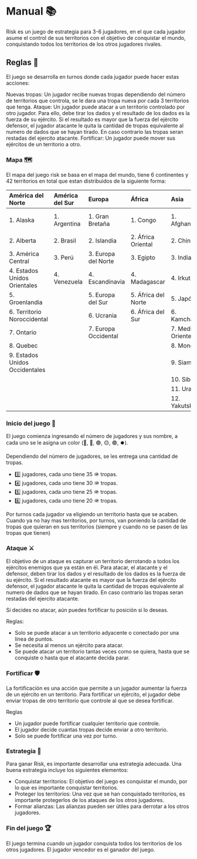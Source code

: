 # Manual 📚

Risk es un juego de estrategia para 3-6 jugadores, en el que cada jugador asume el control de sus territorios con el objetivo de  conquistar el mundo, conquistando todos los territorios de los otros jugadores rivales.

## Reglas 📜
El juego se desarrolla en turnos donde cada jugador puede hacer estas acciones:

Nuevas tropas: Un jugador recibe nuevas tropas dependiendo del número de territorios que controla, se le dara una tropa nueva por cada 3 territorios que tenga.
Ataque: Un jugador puede atacar a un territorio controlado por otro jugador. Para ello, debe tirar los dados y el resultado de los dados es la fuerza de su ejército. Si el resultado es mayor que la fuerza del ejército defensor, el jugador atacante le quita la cantidad de tropas equivalente al numero de dados que se hayan tirado. En caso contrario las tropas seran restadas del ejercito atacante.
Fortificar: Un jugador puede mover sus ejércitos de un territorio a otro.

### Mapa 🗺️

El mapa del juego risk se basa en el mapa del mundo, tiene 6 continentes y 42 territorios en total que estan distribuidos de la siguiente forma: 

| América del Norte | América del Sur | Europa | África | Asia | Australia |
| :---         |     :---      |     :---      |     :---      |     :---      |         :--- |
| 1. Alaska   | 1. Argentina     | 1. Gran Bretaña    | 1. Congo   | 1. Afghanistán     | 1. Australia Oriental    |
| 2. Alberta     | 2. Brasil       | 2. Islandia      | 2. África Oriental   | 2. China     | 2. Indonesia    |
| 3. América Central   | 3. Perú     | 3. Europa del Norte    | 3. Egipto   | 3. India     | 3. Nueva Guinea    |
| 4. Estados Unidos Orientales     | 4. Venezuela       | 4. Escandinavia      | 4. Madagascar   | 4. Irkutsk     | 4. Australia Occidental    |
| 5. Groenlandia   |      | 5. Europa del Sur    |  5. África del Norte   | 5. Japón     |     |
| 6. Territorio Noroccidental     |        | 6. Ucrania      | 6. África del Sur   | 6. Kamchatka     |     |
| 7. Ontario   |      | 7. Europa Occidental    |    | 7. Medio Oriente     |     |
| 8. Quebec     |        |       |    | 8. Mongolia     |     |
| 9. Estados Unidos Occidentales   |      |     |    | 9. Siam     |     |
|      |        |       |    | 10. Siberia     |     |
|    |      |     |    | 11. Ural     |     |
|      |        |       |    | 12. Yakutsk     |     |

### Inicio del juego 🎺

El juego comienza ingresando el número de jugadores y sus nombre, a cada uno se le asigna un color (🔵, 🔴, 🟢, 🟡, 🟣, ⏺️).

Dependiendo del número de jugadores, se les entrega una cantidad de tropas.

- 3️⃣ jugadores, cada uno tiene 35 🪖 tropas.
- 4️⃣ jugadores, cada uno tiene 30 🪖 tropas.
- 5️⃣ jugadores, cada uno tiene 25 🪖 tropas.
- 6️⃣ jugadores, cada uno tiene 20 🪖 tropas.

Por turnos cada jugador va eligiendo un territorio hasta que se acaben. Cuando ya no hay mas territorios, por turnos, van poniendo la cantidad de tropas que quieran en sus territorios (siempre y cuando no se pasen de las tropas que tienen)

### Ataque ⚔️
El objetivo de un ataque es capturar un territorio derrotando a todos los ejércitos enemigos que ya están en él. Para atacar, el atacante y el
defensor, deben tirar los dados y el resultado de los dados es la fuerza de su ejército. Si el resultado atacante es mayor que la fuerza del ejército defensor, el jugador atacante le quita la cantidad de tropas equivalente al numero de dados que se hayan tirado. En caso contrario las tropas seran restadas del ejercito atacante.

Si decides no atacar, aún puedes fortificar tu posición si lo deseas.

 Reglas:
 
 - Solo se puede atacar a un territorio adyacente o conectado por una línea de puntos.
- Se necesita al menos un ejército para atacar.
- Se puede atacar un territorio tantas veces como se quiera, hasta que se conquiste o hasta que el atacante decida parar.

### Fortificar 🛡️

La fortificación es una acción que permite a un jugador aumentar la fuerza de un ejército en un territorio. Para fortificar un ejército, el jugador debe enviar tropas de otro territorio que controle al que se desea fortificar.

Reglas

- Un jugador puede fortificar cualquier territorio que controle.
- El jugador decide cuantas tropas decide enviar a otro territorio.
- Solo se puede fortificar una vez por turno.

### Estrategia 🧠
Para ganar Risk, es importante desarrollar una estrategia adecuada. Una buena estrategia incluye los siguientes elementos:

- Conquistar territorios: El objetivo del juego es conquistar el mundo, por lo que es importante conquistar territorios.
- Proteger los territorios: Una vez que se han conquistado territorios, es importante protegerlos de los ataques de los otros jugadores.
- Formar alianzas: Las alianzas pueden ser útiles para derrotar a los otros jugadores.

### Fin del juego 🏆
El juego termina cuando un jugador conquista todos los territorios de los otros jugadores. El jugador vencedor es el ganador del juego.
